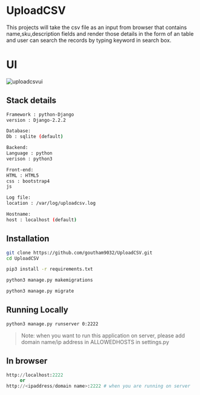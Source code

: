 # UploadCSV

This projects will take the csv file as an input from browser that contains name,sku,description fields and render those details in the form of an table and user can search the records by typing keyword in search box.

# UI 
![uploadcsvui](https://user-images.githubusercontent.com/35727060/59103830-864a1580-894d-11e9-8e45-9108ae8c84c1.png)

## Stack details
```bash
Framework : python-Django
version : Django-2.2.2

Database:
Db : sqlite (default)

Backend:
Language : python
verison : python3

Front-end:
HTML : HTML5
css : bootstrap4
js

Log file:
location : /var/log/uploadcsv.log 

Hostname:
host : localhost (default)
```
## Installation


```bash
git clone https://github.com/goutham9032/UploadCSV.git
cd UploadCSV
```

```bash
pip3 install -r requirements.txt
```

```bash
python3 manage.py makemigrations
```

```bash
python3 manage.py migrate
```


## Running Locally
```bash
python3 manage.py runserver 0:2222 
```
> Note: when you want to run this application on server, please add domain name/ip address in ALLOWEDHOSTS in settings.py

## In browser
```python
http://localhost:2222 
     or
http://<ipaddress/domain name>:2222 # when you are running on server
```
